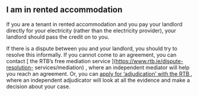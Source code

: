 ##  I am in rented accommodation

If you are a tenant in rented accommodation and you pay your landlord directly
for your electricity (rather than the electricity provider), your landlord
should pass the credit on to you.

If there is a dispute between you and your landlord, you should try to resolve
this informally. If you cannot come to an agreement, you can contact [ the
RTB’s free mediation service ](https://www.rtb.ie/dispute-resolution-
services/mediation) , where an independent mediator will help you reach an
agreement. Or, you can [ apply for ‘adjudication’ with the RTB
](https://www.rtb.ie/dispute-resolution-services/adjudication) , where an
independent adjudicator will look at all the evidence and make a decision
about your case.
